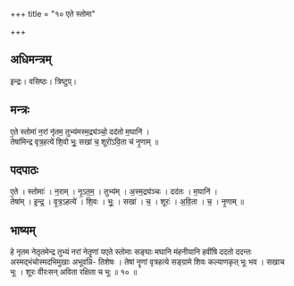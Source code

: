 +++
title = "१० एते स्तोमा"

+++
## अधिमन्त्रम्
इन्द्रः। वसिष्ठः। त्रिष्टुप्।

## मन्त्रः
ए॒ते स्तोमा॑ न॒रां नृ॑तम॒ तुभ्य॑मस्म॒द्र्य॑ञ्चो॒ दद॑तो म॒घानि॑ ।  
तेषा॑मिन्द्र वृत्र॒हत्ये॑ शि॒वो भूः॒ सखा॑ च॒ शूरो॑ऽवि॒ता च॑ नृ॒णाम् ॥

## पदपाठः
ए॒ते । स्तोमाः॑ । न॒राम् । नृ॒ऽत॒म॒ । तुभ्य॑म् । अ॒स्म॒द्र्य॑ञ्चः । दद॑तः । म॒घानि॑ ।  
तेषा॑म् । इ॒न्द्र॒ । वृ॒त्र॒ऽहत्ये॑ । शि॒वः । भूः॒ । सखा॑ । च॒ । शूरः॑ । अ॒वि॒ता । च॒ । नृ॒णाम् ॥

## भाष्यम्
हे नृतम नेतृतमेन्द्र तुभ्यं नरां नेतॄणां यएते स्तोमाः सङ्घाः मघानि मंहनीयानि हवींषि ददतो ददन्तः अस्मद्भंचोस्मदभिमुखाः अभूवन्नि- तिशेषः । तेषां नॄणां वृत्रहत्ये सङ्ग्रामे शिवः कल्याणकृत् भूः भव । सखाच भूः । शूरः वीरःसन् अविता रक्षिता च भूः ॥ १० ॥
